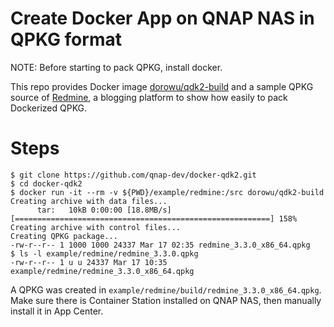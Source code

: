 Create Docker App on QNAP NAS in QPKG format
============================================

NOTE: Before starting to pack QPKG, install docker.

This repo provides Docker image [dorowu/qdk2-build](https://hub.docker.com/r/dorowu/qdk2-build/) and a sample QPKG source of [Redmine](http://www.redmine.org/), a blogging platform to show how easily to pack Dockerized QPKG.

Steps
=========================
```
$ git clone https://github.com/qnap-dev/docker-qdk2.git
$ cd docker-qdk2
$ docker run -it --rm -v ${PWD}/example/redmine:/src dorowu/qdk2-build
Creating archive with data files...
      tar:   10kB 0:00:00 [18.8MB/s] [=========================================================] 158%            
Creating archive with control files...
Creating QPKG package...
-rw-r--r-- 1 1000 1000 24337 Mar 17 02:35 redmine_3.3.0_x86_64.qpkg
$ ls -l example/redmine/redmine_3.3.0.qpkg 
-rw-r--r-- 1 u u 24337 Mar 17 10:35 example/redmine/redmine_3.3.0_x86_64.qpkg
```

A QPKG was created in `example/redmine/build/redmine_3.3.0_x86_64.qpkg`. Make sure there is Container Station installed on QNAP NAS, then manually install it in App Center.
